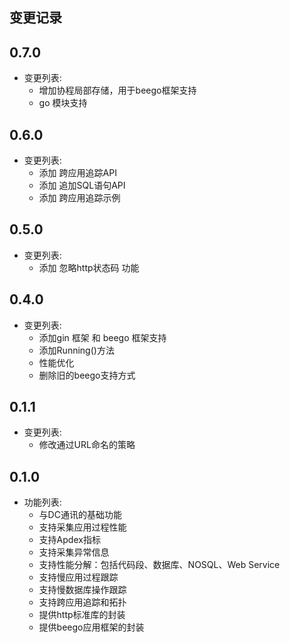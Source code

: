 ## 变更记录

## 0.7.0
* 变更列表:
  * 增加协程局部存储，用于beego框架支持
  * go 模块支持

## 0.6.0
* 变更列表:
  * 添加 跨应用追踪API
  * 添加 追加SQL语句API
  * 添加 跨应用追踪示例

## 0.5.0
* 变更列表:
  * 添加 忽略http状态码 功能

## 0.4.0
* 变更列表:
  * 添加gin 框架 和 beego 框架支持
  * 添加Running()方法
  * 性能优化
  * 删除旧的beego支持方式

## 0.1.1

* 变更列表:
  * 修改通过URL命名的策略

## 0.1.0

* 功能列表:
  * 与DC通讯的基础功能
  * 支持采集应用过程性能
  * 支持Apdex指标
  * 支持采集异常信息
  * 支持性能分解：包括代码段、数据库、NOSQL、Web Service
  * 支持慢应用过程跟踪
  * 支持慢数据库操作跟踪
  * 支持跨应用追踪和拓扑
  * 提供http标准库的封装
  * 提供beego应用框架的封装
  
